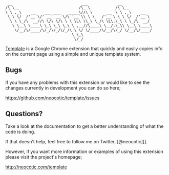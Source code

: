      __                              ___             __             
    /\ \__                          /\_ \           /\ \__          
    \ \ ,_\    __    ___ ___   _____\//\ \      __  \ \ ,_\    __   
     \ \ \/  /'__`\/' __` __`\/\ '__`\\ \ \   /'__`\ \ \ \/  /'__`\ 
      \ \ \_/\  __//\ \/\ \/\ \ \ \L\ \\_\ \_/\ \L\.\_\ \ \_/\  __/ 
       \ \__\ \____\ \_\ \_\ \_\ \ ,__//\____\ \__/.\_\\ \__\ \____\
        \/__/\/____/\/_/\/_/\/_/\ \ \/ \/____/\/__/\/_/ \/__/\/____/
                                 \ \_\                              
                                  \/_/                              

[Template][] is a Google Chrome extension that quickly and easily copies info on
the current page using a simple and unique template system.

## Bugs

If you have any problems with this extension or would like to see the changes
currently in development you can do so here;

https://github.com/neocotic/template/issues

## Questions?

Take a look at the documentation to get a better understanding of what the code
is doing.

If that doesn't help, feel free to follow me on Twitter, [@neocotic][].

However, if you want more information or examples of using this extension
please visit the project's homepage;

http://neocotic.com/template

[Template]: https://chrome.google.com/webstore/detail/dcjnfaoifoefmnbhhlbppaebgnccfddf
